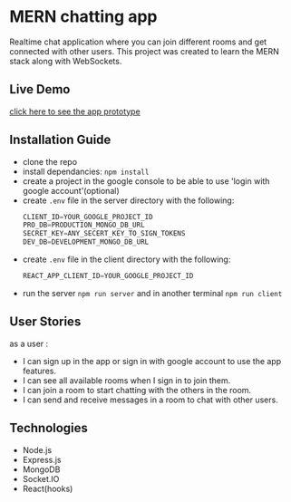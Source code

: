 # MERN chatting app                         
Realtime chat application where you can join different rooms and get connected with other users. This project was created to learn the MERN stack along with WebSockets.                           

## Live Demo                

[click here to see the app prototype](https://chatty-room.herokuapp.com/)           

## Installation Guide
                
- clone the repo
- install dependancies: `npm install`             
- create a project in the google console to be able to use 'login with google account'(optional)
- create `.env` file in the server directory with the following:                 
     ```js
     CLIENT_ID=YOUR_GOOGLE_PROJECT_ID           
     PRO_DB=PRODUCTION_MONGO_DB_URL            
     SECRET_KEY=ANY_SECERT_KEY_TO_SIGN_TOKENS
     DEV_DB=DEVELOPMENT_MONGO_DB_URL
     ```                       
- create `.env` file in the client directory with the following:     
     ```js
     REACT_APP_CLIENT_ID=YOUR_GOOGLE_PROJECT_ID           
     ```
- run the server `npm run server` and in another terminal `npm run client`

## User Stories           
as a user :            
  - I can sign up in the app or sign in with google account to use the app features.
  - I can see all available rooms when I sign in to join them.       
  - I can join a room to start chatting with the others in the room.
  - I can send and receive messages in a room to chat with other users.          

## Technologies             
- Node.js           
- Express.js
- MongoDB
- Socket.IO
- React(hooks)
